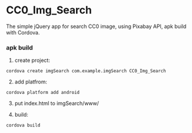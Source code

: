 # CC0_Img_Search

The simple jQuery app for search CC0 image, using Pixabay API, apk build with Cordova.

### apk build
1. create project:
```
cordova create imgSearch com.example.imgSearch CC0_Img_Search
```
2. add platfrom:
```
cordova platform add android
```
3. put index.html to imgSearch/www/


4. build:
```
cordova build
```
